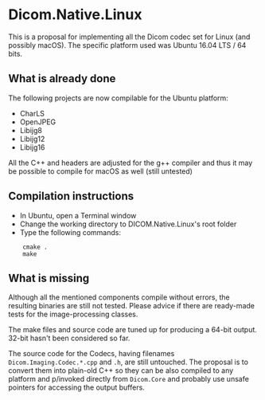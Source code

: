 # Dicom.Native.Linux

This is a proposal for implementing all the Dicom codec set for Linux (and possibly macOS). The specific platform used was Ubuntu 16.04 LTS / 64 bits.

## What is already done
The following projects are now compilable for the Ubuntu platform:
- CharLS
- OpenJPEG
- Libijg8
- Libijg12
- Libijg16

All the C++ and headers are adjusted for the g++ compiler and thus it may be possible to compile for macOS as well (still untested)

## Compilation instructions
- In Ubuntu, open a Terminal window
- Change the working directory to DICOM.Native.Linux's root folder
- Type the following commands:
````text
    cmake .
    make
````

## What is missing
Although all the mentioned components compile without errors, the resulting binaries are still not tested. Please advice if there are ready-made tests for the image-processing classes.

The make files and source code are tuned up for producing a 64-bit output. 32-bit hasn't been considered so far.

The source code for the Codecs, having filenames `Dicom.Imaging.Codec.*.cpp` and `.h`, are still untouched. The proposal is to convert them into plain-old C++ so they can be also compiled to any platform and p/invoked directly from `Dicom.Core` and probably use unsafe pointers for accessing the output buffers.
